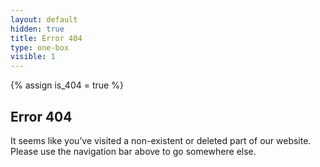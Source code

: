 ```yaml
---
layout: default
hidden: true
title: Error 404
type: one-box
visible: 1
---
```

{% assign is_404 = true %}

<div class="skip-target" id="maincontent"></div>

## Error 404
It seems like you’ve visited a non-existent or deleted part of our website. Please use the navigation bar above to go somewhere else.
